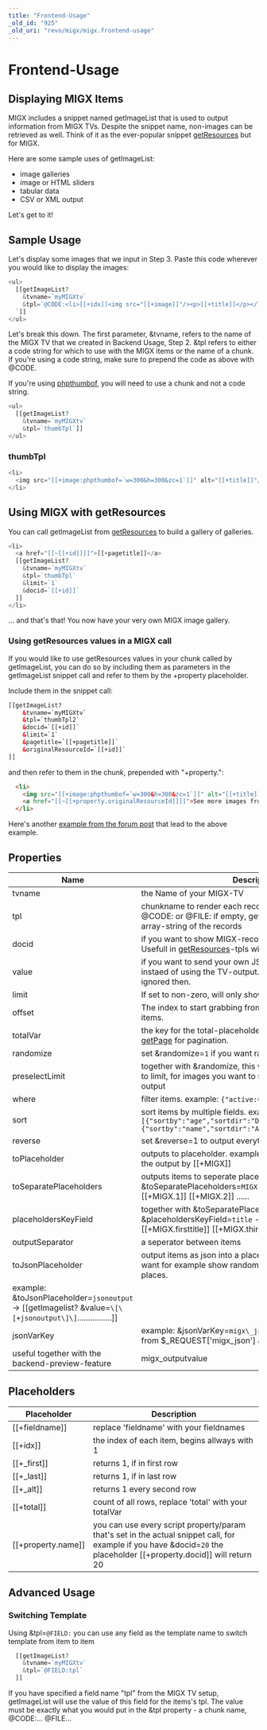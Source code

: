 ```yaml
---
title: "Frontend-Usage"
_old_id: "925"
_old_uri: "revo/migx/migx.frontend-usage"
---
```


# Frontend-Usage

## Displaying MIGX Items

 MIGX includes a snippet named getImageList that is used to output information from MIGX TVs. Despite the snippet name, non-images can be retrieved as well. Think of it as the ever-popular snippet [getResources](/extras/getresources "getResources") but for MIGX.

 Here are some sample uses of getImageList:

- image galleries
- image or HTML sliders
- tabular data
- CSV or XML output

 Let's get to it!

## Sample Usage

 Let's display some images that we input in Step 3. Paste this code wherever you would like to display the images:

``` php
<ul>
  [[getImageList?
    &tvname=`myMIGXtv`
    &tpl=`@CODE:<li>[[+idx]]<img src="[[+image]]"/><p>[[+title]]</p></li>
  `]]
</ul>
```

 Let's break this down. The first parameter, &tvname, refers to the name of the MIGX TV that we created in Backend Usage, Step 2. &tpl refers to either a code string for which to use with the MIGX items or the name of a chunk. If you're using a code string, make sure to prepend the code as above with @CODE.

 If you're using [phpthumbof](/extras/phpthumbof "phpThumbOf"), you will need to use a chunk and not a code string.

``` php
<ul>
  [[getImageList?
    &tvname=`myMIGXtv`
    &tpl=`thumbTpl`]]
</ul>
```

### thumbTpl

``` php
<li>
  <img src="[[+image:phpthumbof=`w=300&h=300&zc=1`]]" alt="[[+title]]"/>
</li>

```

## Using MIGX with getResources

 You can call getImageList from [getResources](/extras/getresources "getResources") to build a gallery of galleries.

``` php
<li>
  <a href="[[~[[+id]]]]">[[+pagetitle]]</a>  
  [[getImageList?
    &tvname=`myMIGXtv`
    &tpl=`thumbTpl`
    &limit=`1`
    &docid=`[[+id]]`
  ]]
</li>
```

 … and that's that! You now have your very own MIGX image gallery.

### Using getResources values in a MIGX call

 If you would like to use getResources values in your chunk called by getImageList, you can do so by including them as parameters in the getImageList snippet call and refer to them by the +property placeholder.

 Include them in the snippet call:

``` html
[[getImageList?
    &tvname=`myMIGXtv`
    &tpl=`thumbTpl2`
    &docid=`[[+id]]`
    &limit=`1`
    &pagetitle=`[[+pagetitle]]`
    &originalResourceId=`[[+id]]`
]]

```

 and then refer to them in the chunk, prepended with "+property.":

``` html
  <li>
    <img src="[[+image:phpthumbof=`w=300&h=300&zc=1`]]" alt="[[+title]]" />
    <a href="[[~[[+property.originalResourceId]]]]">See more images from [[+property.pagetitle]]</a>
  </li>
```

 Here's another [example from the forum post](http://forums.modx.com/thread/78950/odd-issue-with-migx#dis-post-435072) that lead to the above example.

## Properties

| Name                                                                                                           | Description                                                                                                                                               | Default      |
| -------------------------------------------------------------------------------------------------------------- | --------------------------------------------------------------------------------------------------------------------------------------------------------- | ------------ |
| tvname                                                                                                         | the Name of your MIGX-TV                                                                                                                                  |              |
| tpl                                                                                                            | chunkname to render each record. You can also use @CODE: or @FILE: if empty, getImageList will output an array-string of the records                      |              |
| docid                                                                                                          | if you want to show MIGX-records from other resources. Usefull in [getResources](/extras/getresources "getResources")-tpls with &docid=`\[\[+id\]\]`      | \[\[\*id\]\] |
| value                                                                                                          | if you want to send your own JSON-string to getImageList instaed of using the TV-output. tvname and docid are ignored then.                               |              |
| limit                                                                                                          | If set to non-zero, will only show X number of items.                                                                                                     | 0            |
| offset                                                                                                         | The index to start grabbing from when limiting the number of items.                                                                                       | 0            |
| totalVar                                                                                                       | the key for the total-placeholder, usefull together with [getPage](/extras/getpage "getPage") for pagination.                                             | total        |
| randomize                                                                                                      | set &randomize=`1` if you want randomized output                                                                                                          | 0            |
| preselectLimit                                                                                                 | together with &randomize, this will preselect items from top to limit, for images you want to see in any case in ranomized output                         | 5            |
| where                                                                                                          | filter items. example: `{"active:=":"1","rating:>":"5"}`                                                                                                  |
| sort                                                                                                           | sort items by multiple fields. example: `[{"sortby":"age","sortdir":"DESC","sortmode":"numeric"},{"sortby":"name","sortdir":"ASC"}]`                      |
| reverse                                                                                                        | set &reverse=1 to output everything in reverse order                                                                                                      | 0            |
| toPlaceholder                                                                                                  | outputs to placeholder. example: &toPlaceholder=`MIGX` - get the output by \[\[+MIGX\]\]                                                                  |              |
| toSeparatePlaceholders                                                                                         | outputs items to seperate placeholders. example: &toSeparatePlaceholders=`MIGX` - get the items by \[\[+MIGX.1\]\] \[\[+MIGX.2\]\] ......                 |              |
| placeholdersKeyField                                                                                           | together with &toSeparatePlaceholders. example: &placeholdersKeyField=`title` - get the items by \[\[+MIGX.firsttitle\]\] \[\[+MIGX.thirdtitle\]\] ...... |              |
| outputSeparator                                                                                                | a seperator between items                                                                                                                                 |              |
| toJsonPlaceholder                                                                                              | output items as json into a placeholder, usefull when you want for example show randomized items on different places.                                     |
| example: &toJsonPlaceholder=`jsonoutput` -> \[\[getImagelist? &value=`\[\[+jsonoutput\]\]`................\]\] |                                                                                                                                                           |
| jsonVarKey                                                                                                     | example: &jsonVarKey=`migx\_json` - this will use the value from $\_REQUEST\['migx\_json'\] as value, if any                                              |
| useful together with the backend-preview-feature                                                               | migx\_outputvalue                                                                                                                                         |

## Placeholders

| Placeholder            | Description                                                                                                                                                               |
| ---------------------- | ------------------------------------------------------------------------------------------------------------------------------------------------------------------------- |
| \[\[+fieldname\]\]     | replace 'fieldname' with your fieldnames                                                                                                                                  |
| \[\[+idx\]\]           | the index of each item, begins allways with 1                                                                                                                             |
| \[\[+\_first\]\]       | returns 1, if in first row                                                                                                                                                |
| \[\[+\_last\]\]        | returns 1, if in last row                                                                                                                                                 |
| \[\[+\_alt\]\]         | returns 1 every second row                                                                                                                                                |
| \[\[+total\]\]         | count of all rows, replace 'total' with your totalVar                                                                                                                     |
| \[\[+property.name\]\] | you can use every script property/param that's set in the actual snippet call, for example if you have &docid=`20` the placeholder \[\[+property.docid\]\] will return 20 |

## Advanced Usage

### Switching Template

 Using &tpl=`@FIELD:` you can use any field as the template name to switch template from item to item

``` php
  [[getImageList?
    &tvname=`myMIGXtv`
    &tpl=`@FIELD:tpl`
  ]]
```

 If you have specified a field name "tpl" from the MIGX TV setup, getImageList will use the value of this field for the items's tpl. The value must be exactly what you would put in the &tpl property - a chunk name, @CODE:... @FILE...